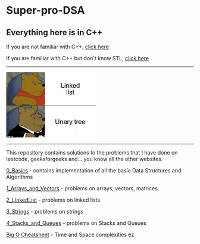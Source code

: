 
# Super-pro-DSA

## Everything here is in C++

If you are not familiar with C++, [click here](https://github.com/jwasham/coding-interview-university/blob/main/extras/cheat%20sheets/Cpp_reference.pdf)

If you are familiar with C++ but don't know STL, [click here](https://medium.com/logicalbee/c-stl-algorithms-cheat-sheet-d92f986abe14)

---

![practice_on_leetcode.jpg](meme.jpg "Instead of looking at this meme, invest your time in practicing on leetcode")

---

This repository contains solutions to the problems that I have done on leetcode, geeksforgeeks and... you know all the other websites.

[0_Basics](https://github.com/akormous/super-pro-dsa/tree/master/0_Basics) - contains implementation of all the basic Data Structures and Algorithms

[1_Arrays_and_Vectors](https://github.com/akormous/super-pro-dsa/tree/master/1_Arrays_and_Vectors) - problems on arrays, vectors, matrices

[2_LinkedList](https://github.com/akormous/super-pro-dsa/tree/master/2_LinkedList) - problems on linked lists

[3_Strings](https://github.com/akormous/super-pro-dsa/tree/master/3_Strings) - problems on strings

[4_Stacks_and_Queues](https://github.com/akormous/super-pro-dsa/tree/master/4_Stacks_and_Queues) - problems on Stacks and Queues


[Big O Cheatsheet](https://medium.com/logicalbee/c-stl-algorithms-cheat-sheet-d92f986abe14) - Time and Space complexities ez
